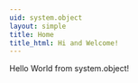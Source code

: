 ```yaml
---
uid: system.object
layout: simple
title: Home
title_html: Hi and Welcome!
---
```


Hello World from system.object!